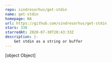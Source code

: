 ```yaml
---
repo: sindresorhus/get-stdin
name: get-stdin
homepage: NA
url: https://github.com/sindresorhus/get-stdin
stars: 338
starredAt: 2020-07-30T20:43:33Z
description: |-
    Get stdin as a string or buffer
---
```


[object Object]
